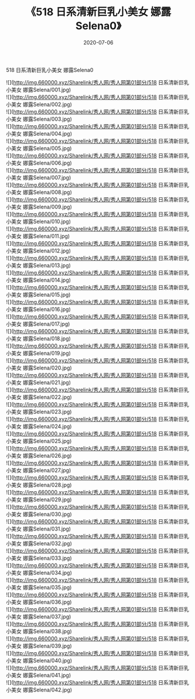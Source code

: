 ﻿---
layout: post
title:  《518 日系清新巨乳小美女 娜露Selena0》
date:   2020-07-06
img: http://img.660000.xyz/Sharelink/秀人网/秀人网第01部分/518 日系清新巨乳小美女 娜露Selena0/000.jpg
categories: [美女, 清纯, 唯美]
---

518 日系清新巨乳小美女 娜露Selena0

  ![](http://img.660000.xyz/Sharelink/秀人网/秀人网第01部分/518 日系清新巨乳小美女 娜露Selena/001.jpg) <br> ![](http://img.660000.xyz/Sharelink/秀人网/秀人网第01部分/518 日系清新巨乳小美女 娜露Selena/002.jpg) <br> ![](http://img.660000.xyz/Sharelink/秀人网/秀人网第01部分/518 日系清新巨乳小美女 娜露Selena/003.jpg) <br> ![](http://img.660000.xyz/Sharelink/秀人网/秀人网第01部分/518 日系清新巨乳小美女 娜露Selena/004.jpg) <br> ![](http://img.660000.xyz/Sharelink/秀人网/秀人网第01部分/518 日系清新巨乳小美女 娜露Selena/005.jpg) <br> ![](http://img.660000.xyz/Sharelink/秀人网/秀人网第01部分/518 日系清新巨乳小美女 娜露Selena/006.jpg) <br> ![](http://img.660000.xyz/Sharelink/秀人网/秀人网第01部分/518 日系清新巨乳小美女 娜露Selena/007.jpg) <br> ![](http://img.660000.xyz/Sharelink/秀人网/秀人网第01部分/518 日系清新巨乳小美女 娜露Selena/008.jpg) <br> ![](http://img.660000.xyz/Sharelink/秀人网/秀人网第01部分/518 日系清新巨乳小美女 娜露Selena/009.jpg) <br> ![](http://img.660000.xyz/Sharelink/秀人网/秀人网第01部分/518 日系清新巨乳小美女 娜露Selena/010.jpg) <br> ![](http://img.660000.xyz/Sharelink/秀人网/秀人网第01部分/518 日系清新巨乳小美女 娜露Selena/011.jpg) <br> ![](http://img.660000.xyz/Sharelink/秀人网/秀人网第01部分/518 日系清新巨乳小美女 娜露Selena/012.jpg) <br> ![](http://img.660000.xyz/Sharelink/秀人网/秀人网第01部分/518 日系清新巨乳小美女 娜露Selena/013.jpg) <br> ![](http://img.660000.xyz/Sharelink/秀人网/秀人网第01部分/518 日系清新巨乳小美女 娜露Selena/014.jpg) <br> ![](http://img.660000.xyz/Sharelink/秀人网/秀人网第01部分/518 日系清新巨乳小美女 娜露Selena/015.jpg) <br> ![](http://img.660000.xyz/Sharelink/秀人网/秀人网第01部分/518 日系清新巨乳小美女 娜露Selena/016.jpg) <br> ![](http://img.660000.xyz/Sharelink/秀人网/秀人网第01部分/518 日系清新巨乳小美女 娜露Selena/017.jpg) <br> ![](http://img.660000.xyz/Sharelink/秀人网/秀人网第01部分/518 日系清新巨乳小美女 娜露Selena/018.jpg) <br> ![](http://img.660000.xyz/Sharelink/秀人网/秀人网第01部分/518 日系清新巨乳小美女 娜露Selena/019.jpg) <br> ![](http://img.660000.xyz/Sharelink/秀人网/秀人网第01部分/518 日系清新巨乳小美女 娜露Selena/020.jpg) <br> ![](http://img.660000.xyz/Sharelink/秀人网/秀人网第01部分/518 日系清新巨乳小美女 娜露Selena/021.jpg) <br> ![](http://img.660000.xyz/Sharelink/秀人网/秀人网第01部分/518 日系清新巨乳小美女 娜露Selena/022.jpg) <br> ![](http://img.660000.xyz/Sharelink/秀人网/秀人网第01部分/518 日系清新巨乳小美女 娜露Selena/023.jpg) <br> ![](http://img.660000.xyz/Sharelink/秀人网/秀人网第01部分/518 日系清新巨乳小美女 娜露Selena/024.jpg) <br> ![](http://img.660000.xyz/Sharelink/秀人网/秀人网第01部分/518 日系清新巨乳小美女 娜露Selena/025.jpg) <br> ![](http://img.660000.xyz/Sharelink/秀人网/秀人网第01部分/518 日系清新巨乳小美女 娜露Selena/026.jpg) <br> ![](http://img.660000.xyz/Sharelink/秀人网/秀人网第01部分/518 日系清新巨乳小美女 娜露Selena/027.jpg) <br> ![](http://img.660000.xyz/Sharelink/秀人网/秀人网第01部分/518 日系清新巨乳小美女 娜露Selena/028.jpg) <br> ![](http://img.660000.xyz/Sharelink/秀人网/秀人网第01部分/518 日系清新巨乳小美女 娜露Selena/029.jpg) <br> ![](http://img.660000.xyz/Sharelink/秀人网/秀人网第01部分/518 日系清新巨乳小美女 娜露Selena/030.jpg) <br> ![](http://img.660000.xyz/Sharelink/秀人网/秀人网第01部分/518 日系清新巨乳小美女 娜露Selena/031.jpg) <br> ![](http://img.660000.xyz/Sharelink/秀人网/秀人网第01部分/518 日系清新巨乳小美女 娜露Selena/032.jpg) <br> ![](http://img.660000.xyz/Sharelink/秀人网/秀人网第01部分/518 日系清新巨乳小美女 娜露Selena/033.jpg) <br> ![](http://img.660000.xyz/Sharelink/秀人网/秀人网第01部分/518 日系清新巨乳小美女 娜露Selena/034.jpg) <br> ![](http://img.660000.xyz/Sharelink/秀人网/秀人网第01部分/518 日系清新巨乳小美女 娜露Selena/035.jpg) <br> ![](http://img.660000.xyz/Sharelink/秀人网/秀人网第01部分/518 日系清新巨乳小美女 娜露Selena/036.jpg) <br> ![](http://img.660000.xyz/Sharelink/秀人网/秀人网第01部分/518 日系清新巨乳小美女 娜露Selena/037.jpg) <br> ![](http://img.660000.xyz/Sharelink/秀人网/秀人网第01部分/518 日系清新巨乳小美女 娜露Selena/038.jpg) <br> ![](http://img.660000.xyz/Sharelink/秀人网/秀人网第01部分/518 日系清新巨乳小美女 娜露Selena/039.jpg) <br> ![](http://img.660000.xyz/Sharelink/秀人网/秀人网第01部分/518 日系清新巨乳小美女 娜露Selena/040.jpg) <br> ![](http://img.660000.xyz/Sharelink/秀人网/秀人网第01部分/518 日系清新巨乳小美女 娜露Selena/041.jpg) <br> ![](http://img.660000.xyz/Sharelink/秀人网/秀人网第01部分/518 日系清新巨乳小美女 娜露Selena/042.jpg) <br>